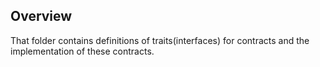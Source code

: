 ## Overview

That folder contains definitions of traits(interfaces) for contracts and the implementation of these contracts.
